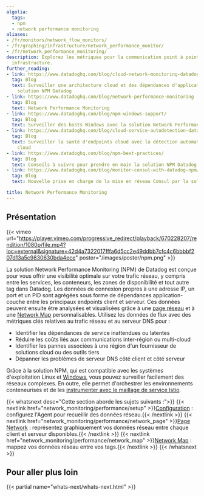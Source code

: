 ```yaml
---
algolia:
  tags:
  - npm
  - network performance monitoring
aliases:
- /fr/monitors/network_flow_monitors/
- /fr/graphing/infrastructure/network_performance_monitor/
- /fr/network_performance_monitoring/
description: Explorez les métriques pour la communication point à point sur votre
  infrastructure.
further_reading:
- link: https://www.datadoghq.com/blog/cloud-network-monitoring-datadog/
  tag: Blog
  text: Surveiller une architecture cloud et des dépendances d'application avec la
    solution NPM Datadog
- link: https://www.datadoghq.com/blog/network-performance-monitoring
  tag: Blog
  text: Network Performance Monitoring
- link: https://www.datadoghq.com/blog/npm-windows-support/
  tag: Blog
  text: Surveiller des hosts Windows avec la solution Network Performance Monitoring
- link: https://www.datadoghq.com/blog/cloud-service-autodetection-datadog/
  tag: Blog
  text: Surveiller la santé d'endpoints cloud avec la détection automatique des services
    cloud
- link: https://www.datadoghq.com/blog/npm-best-practices/
  tag: Blog
  text: Conseils à suivre pour prendre en main la solution NPM Datadog
- link: https://www.datadoghq.com/blog/monitor-consul-with-datadog-npm/
  tag: Blog
  text: Nouvelle prise en charge de la mise en réseau Consul par la solution NPM Datadog

title: Network Performance Monitoring
---
```


## Présentation

{{< vimeo url="https://player.vimeo.com/progressive_redirect/playback/670228207/rendition/1080p/file.mp4?loc=external&signature=42d4a7322017fffa6d5cc2e49ddbb7cfc4c6bbbbf207d13a5c9830630bda4ece" poster="/images/poster/npm.png" >}}

La solution Network Performance Monitoring (NPM) de Datadog est conçue pour vous offrir une visibilité optimale sur votre trafic réseau, y compris entre les services, les conteneurs, les zones de disponibilité et tout autre tag dans Datadog. Les données de connexion propres à une adresse IP, un port et un PID sont agrégées sous forme de dépendances application-couche entre les principaux endpoints client et serveur. Ces données peuvent ensuite être analysées et visualisées grâce à une [page réseau][1] et à une [Network Map][2] personnalisables. Utilisez les données de flux avec des métriques clés relatives au trafic réseau et au serveur DNS pour :

* Identifier les dépendances de service inattendues ou latentes
* Réduire les coûts liés aux communications inter-région ou multi-cloud
* Identifier les pannes associées à une région d'un fournisseur de solutions cloud ou des outils tiers
* Dépanner les problèmes de serveur DNS côté client et côté serveur

Grâce à la solution NPM, qui est compatible avec les systèmes d'exploitation Linux et [Windows][3], vous pouvez surveiller facilement des réseaux complexes. En outre, elle permet d'orchestrer les environnements conteneurisés et de les [instrumenter avec le maillage de service Istio][4].

{{< whatsnext desc="Cette section aborde les sujets suivants :">}}
    {{< nextlink href="network_monitoring/performance/setup" >}}<u>Configuration</u> : configurez l'Agent pour recueillir des données réseau.{{< /nextlink >}}
    {{< nextlink href="network_monitoring/performance/network_page" >}}<u>Page Network</u> : représentez graphiquement vos données réseau entre chaque client et serveur disponibles.{{< /nextlink >}}
    {{< nextlink href="network_monitoring/performance/network_map" >}}<u>Network Map</u> : mappez vos données réseau entre vos tags.{{< /nextlink >}}
{{< /whatsnext >}}

## Pour aller plus loin

{{< partial name="whats-next/whats-next.html" >}}

[1]: https://app.datadoghq.com/network
[2]: https://app.datadoghq.com/network/map
[3]: https://www.datadoghq.com/blog/npm-windows-support/
[4]: https://www.datadoghq.com/blog/monitor-istio-with-npm/

